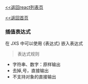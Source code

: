 [<<返回react列表页](/react/index)

[<<返回首页](/index)


### 插值表达式
在 JXS 中可以使用 {表达式} 嵌入表达式

> 表达式规则

* 字符串、数字：原样输出
* 去掉,号，直接输出
* 不支持对象的直接输出